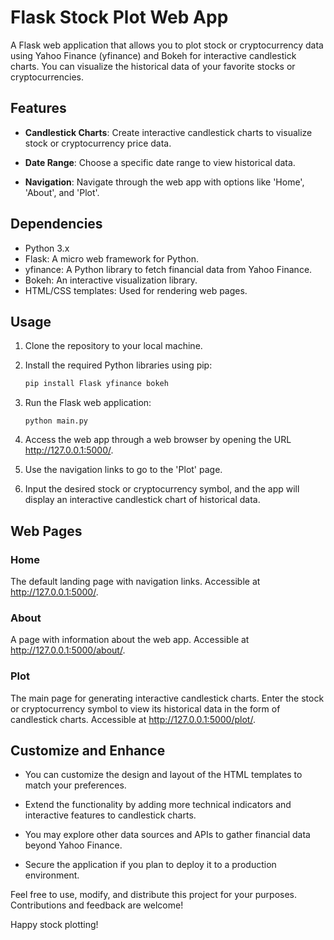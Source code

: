 # Flask Stock Plot Web App

A Flask web application that allows you to plot stock or cryptocurrency data using Yahoo Finance (yfinance) and Bokeh for interactive candlestick charts. You can visualize the historical data of your favorite stocks or cryptocurrencies.

## Features

- **Candlestick Charts**: Create interactive candlestick charts to visualize stock or cryptocurrency price data.

- **Date Range**: Choose a specific date range to view historical data.

- **Navigation**: Navigate through the web app with options like 'Home', 'About', and 'Plot'.

## Dependencies

- Python 3.x
- Flask: A micro web framework for Python.
- yfinance: A Python library to fetch financial data from Yahoo Finance.
- Bokeh: An interactive visualization library.
- HTML/CSS templates: Used for rendering web pages.

## Usage

1. Clone the repository to your local machine.

2. Install the required Python libraries using pip:

   ```bash
   pip install Flask yfinance bokeh
3. Run the Flask web application:
   ```
   python main.py
   ```
4. Access the web app through a web browser by opening the URL http://127.0.0.1:5000/.

5. Use the navigation links to go to the 'Plot' page.

6. Input the desired stock or cryptocurrency symbol, and the app will display an interactive candlestick chart of historical data.

## Web Pages
### Home
The default landing page with navigation links.
Accessible at http://127.0.0.1:5000/.

### About
A page with information about the web app.
Accessible at http://127.0.0.1:5000/about/.

### Plot
The main page for generating interactive candlestick charts.
Enter the stock or cryptocurrency symbol to view its historical data in the form of candlestick charts.
Accessible at http://127.0.0.1:5000/plot/.

## Customize and Enhance
- You can customize the design and layout of the HTML templates to match your preferences.

- Extend the functionality by adding more technical indicators and interactive features to candlestick charts.

- You may explore other data sources and APIs to gather financial data beyond Yahoo Finance.

- Secure the application if you plan to deploy it to a production environment.

Feel free to use, modify, and distribute this project for your purposes. Contributions and feedback are welcome!

Happy stock plotting!
